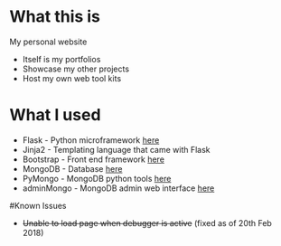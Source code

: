 # What this is
My personal website
* Itself is my portfolios
* Showcase my other projects
* Host my own web tool kits

# What I used
* Flask         - Python microframework [here](http://flask.pocoo.org/docs/0.12/)
* Jinja2        - Templating language that came with Flask
* Bootstrap     - Front end framework [here](https://getbootstrap.com/docs/4.0/getting-started/introduction/)
* MongoDB       - Database [here](https://docs.mongodb.com/manual/installation/)
* PyMongo       - MongoDB python tools [here](http://api.mongodb.com/python/current/tutorial.html#tutorial)
* adminMongo    - MongoDB admin web interface [here](https://github.com/mrvautin/adminMongo)

#Known Issues
* ~~Unable to load page when debugger is active~~ (fixed as of 20th Feb 2018)